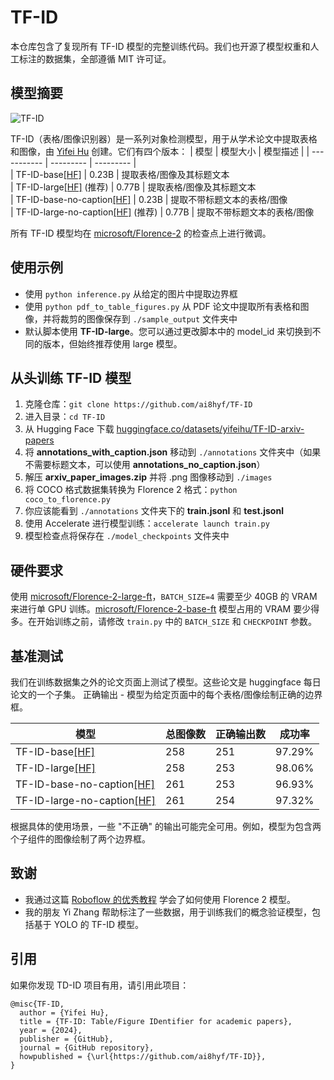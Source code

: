 # TF-ID
本仓库包含了复现所有 TF-ID 模型的完整训练代码。我们也开源了模型权重和人工标注的数据集，全部遵循 MIT 许可证。

## 模型摘要
![TF-ID](https://github.com/ai8hyf/TF-ID/blob/main/assets/cover.png)

TF-ID（表格/图像识别器）是一系列对象检测模型，用于从学术论文中提取表格和图像，由 [Yifei Hu](https://x.com/hu_yifei) 创建。它们有四个版本：
| 模型        | 模型大小  | 模型描述  | 
| ----------- | --------- | --------- |  
| TF-ID-base[[HF]](https://huggingface.co/yifeihu/TF-ID-base) | 0.23B | 提取表格/图像及其标题文本  
| TF-ID-large[[HF]](https://huggingface.co/yifeihu/TF-ID-large) (推荐) | 0.77B | 提取表格/图像及其标题文本  
| TF-ID-base-no-caption[[HF]](https://huggingface.co/yifeihu/TF-ID-base-no-caption) | 0.23B | 提取不带标题文本的表格/图像  
| TF-ID-large-no-caption[[HF]](https://huggingface.co/yifeihu/TF-ID-large-no-caption) (推荐) | 0.77B | 提取不带标题文本的表格/图像  

所有 TF-ID 模型均在 [microsoft/Florence-2](https://huggingface.co/microsoft/Florence-2-large-ft) 的检查点上进行微调。

## 使用示例
- 使用 `python inference.py` 从给定的图片中提取边界框
- 使用 `python pdf_to_table_figures.py` 从 PDF 论文中提取所有表格和图像，并将裁剪的图像保存到 `./sample_output` 文件夹中
- 默认脚本使用 **TF-ID-large**。您可以通过更改脚本中的 model_id 来切换到不同的版本，但始终推荐使用 large 模型。

## 从头训练 TF-ID 模型
1. 克隆仓库：`git clone https://github.com/ai8hyf/TF-ID`
2. 进入目录：`cd TF-ID`
3. 从 Hugging Face 下载 [huggingface.co/datasets/yifeihu/TF-ID-arxiv-papers](https://huggingface.co/datasets/yifeihu/TF-ID-arxiv-papers)
4. 将 **annotations_with_caption.json** 移动到 `./annotations` 文件夹中（如果不需要标题文本，可以使用 **annotations_no_caption.json**）
5. 解压 **arxiv_paper_images.zip** 并将 .png 图像移动到 `./images`
6. 将 COCO 格式数据集转换为 Florence 2 格式：`python coco_to_florence.py`
7. 你应该能看到 `./annotations` 文件夹下的 **train.jsonl** 和 **test.jsonl**
8. 使用 Accelerate 进行模型训练：`accelerate launch train.py`
9. 模型检查点将保存在 `./model_checkpoints` 文件夹中

## 硬件要求
使用 [microsoft/Florence-2-large-ft](https://huggingface.co/microsoft/Florence-2-large-ft)，`BATCH_SIZE=4` 需要至少 40GB 的 VRAM 来进行单 GPU 训练。[microsoft/Florence-2-base-ft](https://huggingface.co/microsoft/Florence-2-base-ft) 模型占用的 VRAM 要少得多。在开始训练之前，请修改 `train.py` 中的 `BATCH_SIZE` 和 `CHECKPOINT` 参数。

## 基准测试
我们在训练数据集之外的论文页面上测试了模型。这些论文是 huggingface 每日论文的一个子集。
正确输出 - 模型为给定页面中的每个表格/图像绘制正确的边界框。

| 模型                                                            | 总图像数 | 正确输出数 | 成功率     |
|-----------------------------------------------------------------|----------|------------|------------|
| TF-ID-base[[HF]](https://huggingface.co/yifeihu/TF-ID-base)     | 258      | 251        | 97.29%     |
| TF-ID-large[[HF]](https://huggingface.co/yifeihu/TF-ID-large)   | 258      | 253        | 98.06%     |
| TF-ID-base-no-caption[[HF]](https://huggingface.co/yifeihu/TF-ID-base-no-caption)   | 261      | 253        | 96.93%     |
| TF-ID-large-no-caption[[HF]](https://huggingface.co/yifeihu/TF-ID-large-no-caption) | 261      | 254        | 97.32%     |

根据具体的使用场景，一些 "不正确" 的输出可能完全可用。例如，模型为包含两个子组件的图像绘制了两个边界框。

## 致谢
- 我通过这篇 [Roboflow 的优秀教程](https://blog.roboflow.com/fine-tune-florence-2-object-detection/) 学会了如何使用 Florence 2 模型。
- 我的朋友 Yi Zhang 帮助标注了一些数据，用于训练我们的概念验证模型，包括基于 YOLO 的 TF-ID 模型。

## 引用
如果你发现 TD-ID 项目有用，请引用此项目：
```
@misc{TF-ID,
  author = {Yifei Hu},
  title = {TF-ID: Table/Figure IDentifier for academic papers},
  year = {2024},
  publisher = {GitHub},
  journal = {GitHub repository},
  howpublished = {\url{https://github.com/ai8hyf/TF-ID}},
}
```